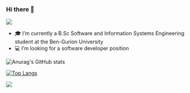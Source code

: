 ### Hi there 👋

<!--
**danaSror/danaSror** is a ✨ _special_ ✨ repository because its `README.md` (this file) appears on your GitHub profile.

Here are some ideas to get you started:

- 🎓 I’m currently a B.Sc Software and Information Systems Engineering student at the Ben-Gurion University
- :computer: I’m looking for a software developer position
- 👯 I’m looking to collaborate on ...
- 🤔 I’m looking for help with ...
- 💬 Ask me about ...
- 📫 How to reach me: ...


-->

<!-- my visitors -->
![](https://komarev.com/ghpvc/?username=danaSror&color=ff69b4)

- 🎓 I’m currently a B.Sc Software and Information Systems Engineering student at the Ben-Gurion University
- :computer: I’m looking for a software developer position

![Anurag's GitHub stats](https://github-readme-stats.vercel.app/api?username=danaSror&show_icons=true&theme=dracula )

[![Top Langs](https://github-readme-stats.vercel.app/api/top-langs/?username=danaSror&layout=compact)](https://github.com/anuraghazra/github-readme-stats)


[<img src="https://cdn1.iconfinder.com/data/icons/social-media-circle-7/512/Circled_Facebook_svg-512.png" high=25% />](https://www.facebook.com/dana.yevdaiev)
